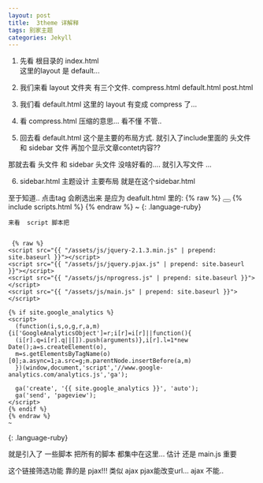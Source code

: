 ```yaml
---
layout: post
title:  3theme 详解释
tags: 别家主题
categories: Jekyll
---
```



1. 先看 根目录的 index.html  
	这里的layout 是 default...


2. 我们来看 layout 文件夹
 有三个文件. 
compress.html
default.html
post.html


3. 我们看 default.html
这里的 layout 有变成 compress 了...



4. 看 compress.html   压缩的意思... 看不懂 不管..
5. 回去看 default.html 这个是主要的布局方式.
就引入了include里面的  头文件 和 sidebar 文件 再加个显示文章contet内容??



那就去看 头文件 和 sidebar 
头文件 没啥好看的.... 就引入写文件 ...

6. sidebar.html
主题设计 主要布局 就是在这个sidebar.html



至于知道..  点击tag 会刷选出来 是应为 deafult.html 里的:
 {% raw %}
<button id="menu">
   <span id="menu-icons"></span>
</button>
{% include scripts.html %}
{% endraw %}
	~
	{: .language-ruby}
	
	
	
	
	
	
	来看  script 脚本把
	
	
	 {% raw %}
	<script src="{{ "/assets/js/jquery-2.1.3.min.js" | prepend: site.baseurl }}"></script>
	<script src="{{ "/assets/js/jquery.pjax.js" | prepend: site.baseurl }}"></script>
	<script src="{{ "/assets/js/nprogress.js" | prepend: site.baseurl }}"></script>
	<script src="{{ "/assets/js/main.js" | prepend: site.baseurl }}"></script>
	
	{% if site.google_analytics %}
	<script>
	  (function(i,s,o,g,r,a,m){i['GoogleAnalyticsObject']=r;i[r]=i[r]||function(){
	  (i[r].q=i[r].q||[]).push(arguments)},i[r].l=1*new Date();a=s.createElement(o),
	  m=s.getElementsByTagName(o)[0];a.async=1;a.src=g;m.parentNode.insertBefore(a,m)
	  })(window,document,'script','//www.google-analytics.com/analytics.js','ga');
	
	  ga('create', '{{ site.google_analytics }}', 'auto');
	  ga('send', 'pageview');
	</script>
	{% endif %}
	{% endraw %}
	~
{: .language-ruby}

就是引入了 一些脚本 把所有的脚本 都集中在这里... 
估计 还是 main.js 重要




这个链接筛选功能 靠的是 pjax!!!   类似 ajax 
pjax能改变url...  ajax 不能..